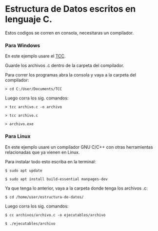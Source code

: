 # Estructura de Datos escritos en lenguaje C.

Estos codigos se corren en consola, necesitaras un compilador.

### Para Windows

En este ejemplo usare el [TCC](http://download.savannah.gnu.org/releases/tinycc/tcc-0.9.27-win32-bin.zip).

Guarde los archivos .c dentro de la carpeta del compilador.

Para correr los programas abra la consola y vaya a la carpeta del compilador:

```> cd C:/User/Documents/TCC```

Luego corra los sig. comandos:

```> tcc archivo.c -o archivo```

```> tcc archivo.c```

```> archivo.exe```

### Para Linux

En este ejemplo usare un compilador GNU C/C++ con otras herramientas relacionadas que ya vienen en Linux.

Para instalar todo esto escriba en la terminal:

```$ sudo apt update```

```$ sudo apt install build-essential manpages-dev```

Ya que tenga lo anterior, vaya a la carpeta donde tenga los archivos .c:

```$ cd /home/user/estructura-de-datos/```

Luego corra los sig. comandos:

```$ cc archivos/archivo.c -o ejecutables/archivo```

```$ ./ejecutables/archivo```
